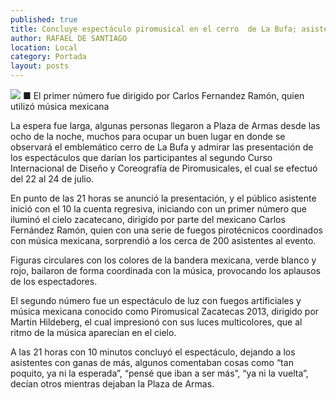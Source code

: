 ```yaml
---
published: true
title: Concluye espectáculo piromusical en el cerro  de La Bufa; asisten cerca de 200 espectadores
author: RAFAEL DE SANTIAGO
location: Local
category: Portada
layout: posts
---
```


![](http://i.imgur.com/noa8uT3m.jpg)
■ El primer número fue dirigido por Carlos Fernandez Ramón, quien utilizó música mexicana

La espera fue larga, algunas personas llegaron a Plaza de Armas desde las ocho de la noche, muchos para ocupar un buen lugar en donde se observará el emblemático cerro de La Bufa y admirar las presentación de los espectáculos que darían los participantes al segundo Curso Internacional de Diseño y Coreografía de Piromusicales, el cual se efectuó del 22 al 24 de julio.

En punto de las 21 horas se anunció la presentación, y el público asistente inició con el 10 la cuenta regresiva, iniciando con un primer número que iluminó el cielo zacatecano, dirigido por parte del mexicano Carlos Fernández Ramón, quien con una serie de fuegos pirotécnicos coordinados con música mexicana, sorprendió a los cerca de 200 asistentes al evento.

Figuras circulares con los colores de la bandera mexicana, verde blanco y rojo, bailaron de forma coordinada con la música, provocando los aplausos de los espectadores.

El segundo número fue un espectáculo de luz con fuegos artificiales y música mexicana conocido como Piromusical Zacatecas 2013, dirigido por Martin Hildeberg, el cual impresionó con sus luces multicolores, que al ritmo de la música aparecían en el cielo.

A las 21 horas con 10 minutos concluyó el espectáculo, dejando a los asistentes con ganas de más, algunos comentaban cosas como “tan poquito, ya ni la esperada”, “pensé que iban a ser más”, “ya ni la vuelta”, decían otros mientras dejaban la Plaza de Armas.
